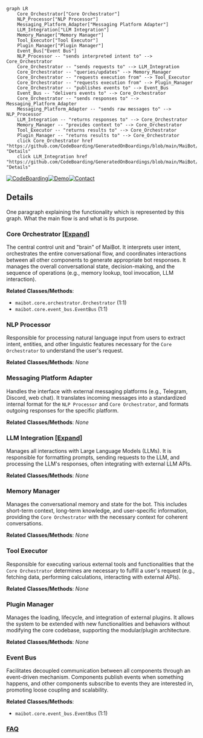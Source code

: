 ```mermaid
graph LR
    Core_Orchestrator["Core Orchestrator"]
    NLP_Processor["NLP Processor"]
    Messaging_Platform_Adapter["Messaging Platform Adapter"]
    LLM_Integration["LLM Integration"]
    Memory_Manager["Memory Manager"]
    Tool_Executor["Tool Executor"]
    Plugin_Manager["Plugin Manager"]
    Event_Bus["Event Bus"]
    NLP_Processor -- "sends interpreted intent to" --> Core_Orchestrator
    Core_Orchestrator -- "sends requests to" --> LLM_Integration
    Core_Orchestrator -- "queries/updates" --> Memory_Manager
    Core_Orchestrator -- "requests execution from" --> Tool_Executor
    Core_Orchestrator -- "requests execution from" --> Plugin_Manager
    Core_Orchestrator -- "publishes events to" --> Event_Bus
    Event_Bus -- "delivers events to" --> Core_Orchestrator
    Core_Orchestrator -- "sends responses to" --> Messaging_Platform_Adapter
    Messaging_Platform_Adapter -- "sends raw messages to" --> NLP_Processor
    LLM_Integration -- "returns responses to" --> Core_Orchestrator
    Memory_Manager -- "provides context to" --> Core_Orchestrator
    Tool_Executor -- "returns results to" --> Core_Orchestrator
    Plugin_Manager -- "returns results to" --> Core_Orchestrator
    click Core_Orchestrator href "https://github.com/CodeBoarding/GeneratedOnBoardings/blob/main/MaiBot/Core_Orchestrator.md" "Details"
    click LLM_Integration href "https://github.com/CodeBoarding/GeneratedOnBoardings/blob/main/MaiBot/LLM_Integration.md" "Details"
```

[![CodeBoarding](https://img.shields.io/badge/Generated%20by-CodeBoarding-9cf?style=flat-square)](https://github.com/CodeBoarding/CodeBoarding)[![Demo](https://img.shields.io/badge/Try%20our-Demo-blue?style=flat-square)](https://www.codeboarding.org/demo)[![Contact](https://img.shields.io/badge/Contact%20us%20-%20contact@codeboarding.org-lightgrey?style=flat-square)](mailto:contact@codeboarding.org)

## Details

One paragraph explaining the functionality which is represented by this graph. What the main flow is and what is its purpose.

### Core Orchestrator [[Expand]](./Core_Orchestrator.md)
The central control unit and "brain" of MaiBot. It interprets user intent, orchestrates the entire conversational flow, and coordinates interactions between all other components to generate appropriate bot responses. It manages the overall conversational state, decision-making, and the sequence of operations (e.g., memory lookup, tool invocation, LLM interaction).


**Related Classes/Methods**:

- `maibot.core.orchestrator.Orchestrator` (1:1)
- `maibot.core.event_bus.EventBus` (1:1)


### NLP Processor
Responsible for processing natural language input from users to extract intent, entities, and other linguistic features necessary for the `Core Orchestrator` to understand the user's request.


**Related Classes/Methods**: _None_

### Messaging Platform Adapter
Handles the interface with external messaging platforms (e.g., Telegram, Discord, web chat). It translates incoming messages into a standardized internal format for the `NLP Processor` and `Core Orchestrator`, and formats outgoing responses for the specific platform.


**Related Classes/Methods**: _None_

### LLM Integration [[Expand]](./LLM_Integration.md)
Manages all interactions with Large Language Models (LLMs). It is responsible for formatting prompts, sending requests to the LLM, and processing the LLM's responses, often integrating with external LLM APIs.


**Related Classes/Methods**: _None_

### Memory Manager
Manages the conversational memory and state for the bot. This includes short-term context, long-term knowledge, and user-specific information, providing the `Core Orchestrator` with the necessary context for coherent conversations.


**Related Classes/Methods**: _None_

### Tool Executor
Responsible for executing various external tools and functionalities that the `Core Orchestrator` determines are necessary to fulfill a user's request (e.g., fetching data, performing calculations, interacting with external APIs).


**Related Classes/Methods**: _None_

### Plugin Manager
Manages the loading, lifecycle, and integration of external plugins. It allows the system to be extended with new functionalities and behaviors without modifying the core codebase, supporting the modular/plugin architecture.


**Related Classes/Methods**: _None_

### Event Bus
Facilitates decoupled communication between all components through an event-driven mechanism. Components publish events when something happens, and other components subscribe to events they are interested in, promoting loose coupling and scalability.


**Related Classes/Methods**:

- `maibot.core.event_bus.EventBus` (1:1)




### [FAQ](https://github.com/CodeBoarding/GeneratedOnBoardings/tree/main?tab=readme-ov-file#faq)